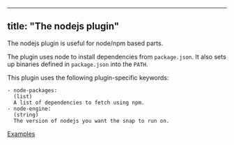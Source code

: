 
---
title: "The nodejs plugin"
---

The nodejs plugin is useful for node/npm based parts.

The plugin uses node to install dependencies from `package.json`. It
also sets up binaries defined in `package.json` into the `PATH`.

This plugin uses the following plugin-specific keywords:

    - node-packages:
      (list)
      A list of dependencies to fetch using npm.
    - node-engine:
      (string)
      The version of nodejs you want the snap to run on.

[Examples](https://github.com/search?o=desc&q=filename%3Asnapcraft.yaml+%22plugin%3A+nodejs%22+&s=indexed&type=Code&utf8=%E2%9C%93)
